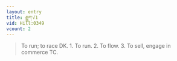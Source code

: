 ```yaml
---
layout: entry
title: རྒྱུག་√1
vid: Hill:0349
vcount: 2
---
```

> To run; to race DK\. 1\. To run\. 2\. To flow\. 3\. To sell, engage in commerce TC\.


